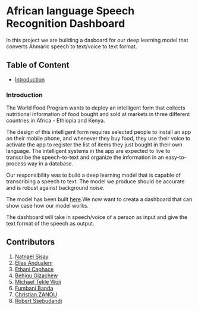 # African language Speech Recognition Dashboard

In this project we are building a dasboard for our deep learning model that converts Ahmaric speech to text/voice to text format.

## Table of Content
- [Introduction](#introduction)

### Introduction
The World Food Program wants to deploy an intelligent form that collects nutritional information of food bought and sold at markets in three different countries in Africa - Ethiopia and Kenya.  

The design of this intelligent form requires selected people to install an app on their mobile phone, and whenever they buy food, they use their voice to activate the app to register the list of items they just bought in their own language. The intelligent systems in the app are expected to live to transcribe the speech-to-text and organize the information in an easy-to-process way in a database. 

Our responsibility was to build a deep learning model that is capable of transcribing a speech to text. The model we produce should be accurate and is robust against background noise.

The model has been built [here](https://github.com/10acad-group3/speech_recognition).We now want to creata a dashboard that can show case how our model works.

The dashboard will take in speech/voice of a person as input and give the text format of the speech as output.


## Contributors
1. [Natnael Sisay](https://github.com/NatnaelSisay)
2. [Elias Andualem](https://github.com/eandualem)
3. [Ethani Caphace](https://github.com/Caphace-Ethan)
4. [Behigu Gizachew](https://github.com)
5. [Michael Tekle Woji](https://github.com/maxi1571)
6. [Fumbani Banda](https://github.com/deadex-ng)
7. [Christian ZANOU](https://github.com/Zchristian955)
8. [Robert Ssebudandi](https://github.com/rssebudandi)
